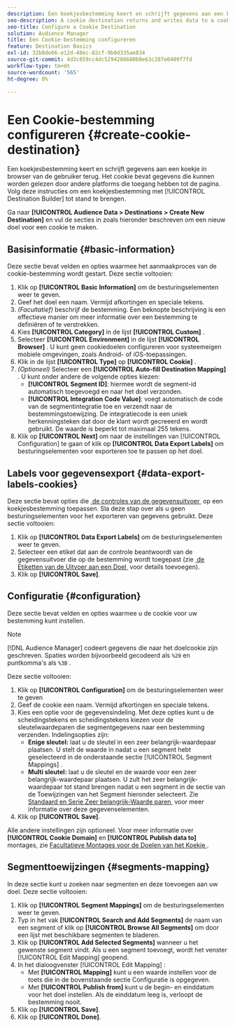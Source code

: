 ```yaml
---
description: Een koekjesbestemming keert en schrijft gegevens aan een koekje in browser van de gebruiker terug. Het cookie bevat gegevens die kunnen worden gelezen door andere platforms die toegang hebben tot de pagina. Volg deze instructies om een koekjesbestemming met [!UICONTROL Destination Builder] tot stand te brengen.
seo-description: A cookie destination returns and writes data to a cookie in the user's browser. The cookie contains data that can be read by other platforms that have access to the page. Follow these instructions to create a cookie destination with [!UICONTROL Destination Builder].
seo-title: Configure a Cookie Destination
solution: Audience Manager
title: Een Cookie-bestemming configureren
feature: Destination Basics
exl-id: 32b8de66-e12d-48ec-82cf-9b0d335ae834
source-git-commit: 4d3c859cc4dc5294286680b0e63c287e0409f7fd
workflow-type: tm+mt
source-wordcount: '565'
ht-degree: 0%

---
```


# Een Cookie-bestemming configureren {#create-cookie-destination}

Een koekjesbestemming keert en schrijft gegevens aan een koekje in browser van de gebruiker terug. Het cookie bevat gegevens die kunnen worden gelezen door andere platforms die toegang hebben tot de pagina. Volg deze instructies om een koekjesbestemming met [!UICONTROL Destination Builder] tot stand te brengen.

<!-- create-cookie-destination.xml -->

Ga naar **[!UICONTROL Audience Data > Destinations > Create New Destination]** en vul de secties in zoals hieronder beschreven om een nieuw doel voor een cookie te maken.

## Basisinformatie {#basic-information}

Deze sectie bevat velden en opties waarmee het aanmaakproces van de cookie-bestemming wordt gestart. Deze sectie voltooien:

1. Klik op **[!UICONTROL Basic Information]** om de besturingselementen weer te geven.
2. Geef het doel een naam. Vermijd afkortingen en speciale tekens.
3. *(Facultatief)* beschrijf de bestemming. Een beknopte beschrijving is een effectieve manier om meer informatie over een bestemming te definiëren of te verstrekken.
4. Kies **[!UICONTROL Category]** in de lijst **[!UICONTROL Custom]** .
5. Selecteer **[!UICONTROL Environment]** in de lijst **[!UICONTROL Browser]** . U kunt geen cookiedoelen configureren voor systeemeigen mobiele omgevingen, zoals Android- of iOS-toepassingen.
6. Klik in de lijst **[!UICONTROL Type]** op **[!UICONTROL Cookie]** .
7. *(Optioneel)* Selecteer een **[!UICONTROL Auto-fill Destination Mapping]** . U kunt onder andere de volgende opties kiezen:
   * **[!UICONTROL Segment ID]**: hiermee wordt de segment-id automatisch toegevoegd en naar het doel verzonden.
   * **[!UICONTROL Integration Code Value]**: voegt automatisch de code van de segmentintegratie toe en verzendt naar de bestemmingstoewijzing. De integratiecode is een uniek herkenningsteken dat door de klant wordt gecreeerd en wordt gebruikt. De waarde is beperkt tot maximaal 255 tekens.
8. Klik op **[!UICONTROL Next]** om naar de instellingen van [!UICONTROL Configuration] te gaan of klik op **[!UICONTROL Data Export Labels]** om besturingselementen voor exporteren toe te passen op het doel.

## Labels voor gegevensexport {#data-export-labels-cookies}

Deze sectie bevat opties die [&#x200B; de controles van de gegevensuitvoer &#x200B;](../../features/data-export-controls.md) op een koekjesbestemming toepassen. Sla deze stap over als u geen besturingselementen voor het exporteren van gegevens gebruikt. Deze sectie voltooien:

1. Klik op **[!UICONTROL Data Export Labels]** om de besturingselementen weer te geven.
2. Selecteer een etiket dat aan de controle beantwoordt van de gegevensuitvoer die op de bestemming wordt toegepast (zie [&#x200B; de Etiketten van de Uitvoer aan een Doel &#x200B;](/help/using/features/destinations/add-data-export-labels.md) voor details toevoegen).
3. Klik op **[!UICONTROL Save]**.

## Configuratie {#configuration}

Deze sectie bevat velden en opties waarmee u de cookie voor uw bestemming kunt instellen.

>[!NOTE]
>
>[!DNL Audience Manager] codeert gegevens die naar het doelcookie zijn geschreven. Spaties worden bijvoorbeeld gecodeerd als `%20` en puntkomma&#39;s als `%3B` .

Deze sectie voltooien:

1. Klik op **[!UICONTROL Configuration]** om de besturingselementen weer te geven
1. Geef de cookie een naam. Vermijd afkortingen en speciale tekens.
1. Kies een optie voor de gegevensindeling. Met deze opties kunt u de scheidingstekens en scheidingstekens kiezen voor de sleutelwaardeparen die segmentgegevens naar een bestemming verzenden. Indelingsopties zijn:
   * **Enige sleutel:** laat u de sleutel in een zeer belangrijk-waardepaar plaatsen. U stelt de waarde in nadat u een segment hebt geselecteerd in de onderstaande sectie [!UICONTROL Segment Mappings] .
   * **Multi sleutel:** laat u de sleutel en de waarde voor een zeer belangrijk-waardepaar plaatsen. U zult het zeer belangrijk-waardepaar tot stand brengen nadat u een segment in de sectie van de Toewijzingen van het Segment hieronder selecteert.
Zie [&#x200B; Standaard en Serie Zeer belangrijk-Waarde paren &#x200B;](../../features/destinations/key-value-pairs.md) voor meer informatie over deze gegevenselementen.
1. Klik op **[!UICONTROL Save]**.

Alle andere instellingen zijn optioneel. Voor meer informatie over **[!UICONTROL Cookie Domain]** en **[!UICONTROL Publish data to]** montages, zie [&#x200B; Facultatieve Montages voor de Doelen van het Koekje &#x200B;](/help/using/features/destinations/cookie-destination-options.md).

## Segmenttoewijzingen {#segments-mapping}

In deze sectie kunt u zoeken naar segmenten en deze toevoegen aan uw doel. Deze sectie voltooien:

1. Klik op **[!UICONTROL Segment Mappings]** om de besturingselementen weer te geven.
1. Typ in het vak **[!UICONTROL Search and Add Segments]** de naam van een segment of klik op **[!UICONTROL Browse All Segments]** om door een lijst met beschikbare segmenten te bladeren.
1. Klik op **[!UICONTROL Add Selected Segments]** wanneer u het gewenste segment vindt. Als u een segment toevoegt, wordt het venster [!UICONTROL Edit Mapping] geopend.
1. In het dialoogvenster [!UICONTROL Edit Mapping] :
   * Met **[!UICONTROL Mapping]** kunt u een waarde instellen voor de toets die in de bovenstaande sectie Configuratie is opgegeven.
   * Met **[!UICONTROL Publish from]** kunt u de begin- en einddatum voor het doel instellen. Als de einddatum leeg is, verloopt de bestemming nooit.
1. Klik op **[!UICONTROL Save]**.
1. Klik op **[!UICONTROL Done]**.
